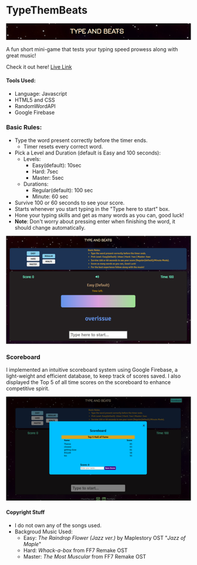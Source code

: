 # TypeThemBeats
![TypeAndBeats Logo](https://github.com/danchau88/TypeAndBeats/blob/master/READMEimg/TABlogo.PNG)

A fun short mini-game that tests your typing speed prowess along with great music!

Check it out here! [Live Link](https://danchau88.github.io/TypeAndBeats/)

#### Tools Used:
* Language: Javascript
* HTML5 and CSS
* RandomWordAPI
* Google Firebase

### Basic Rules:
* Type the word present correctly before the timer ends.
  * Timer resets every correct word.
* Pick a Level and Duration (default is Easy and 100 seconds):
  * Levels:
    * Easy(default): 10sec
    * Hard: 7sec 
    * Master: 5sec
  * Durations:
    * Regular(default): 100 sec
    * Minute: 60 sec
* Survive 100 or 60 seconds to see your score.
* Starts whenever you start typing in the "Type here to start" box.
* Hone your typing skills and get as many words as you can, good luck!
* **Note**: Don't worry about pressing enter when finishing the word, it should change automatically.

![TypeAndBeats Home](https://github.com/danchau88/TypeAndBeats/blob/master/READMEimg/TypeAndBeats1.PNG)

### Scoreboard
I implemented an intuitive scoreboard system using Google Firebase, a light-weight and efficient database, to keep track of scores saved. I also displayed the Top 5 of all time scores on the scoreboard to enhance competitive spirit.

![TypeAndBeats Scoreboard](https://github.com/danchau88/TypeAndBeats/blob/master/READMEimg/CaptureScoreboard.PNG)

#### Copyright Stuff
* I do not own any of the songs used.
* Backgroud Music Used:
  * Easy: *The Raindrop Flower (Jazz ver.)* by Maplestory OST "*Jazz of Maple*"
  * Hard: *Whack-a-box* from FF7 Remake OST
  * Master: *The Most Muscular* from FF7 Remake OST
